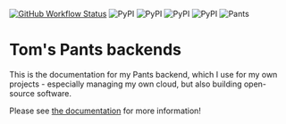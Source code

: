 [![GitHub Workflow Status](https://img.shields.io/github/workflow/status/tgolsson/pants-backends/Publish%20Documentation?label=Documentation)](https://tgolsson.github.io/pants-backends/)
![PyPI](https://img.shields.io/pypi/v/pants-backend-oci?label=pants-backend-oci)
![PyPI](https://img.shields.io/pypi/v/pants-backend-mdbook?label=pants-backend-mdbook)
![PyPI](https://img.shields.io/pypi/v/pants-backend-k8s?label=pants-backend-k8s)
![PyPI](https://img.shields.io/pypi/v/pants-backend-kustomize?label=pants-backend-kustomize)
![Pants](https://img.shields.io/badge/Pants-2.14.0--2.16.0a0-%2355acee)

# Tom's Pants backends

This is the documentation for my Pants backend, which I use for my own projects - especially managing my own cloud, but
also building open-source software.

Please see [the documentation](https://tgolsson.github.io/pants-backends/) for more information!
